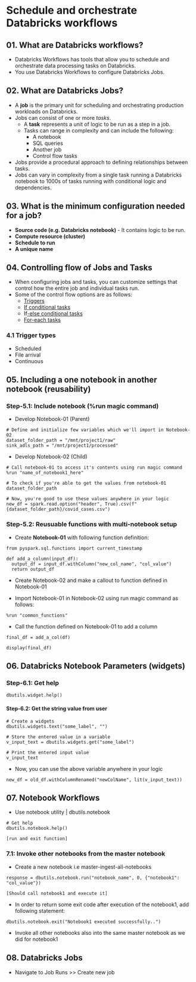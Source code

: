 # Schedule and orchestrate Databricks workflows

## 01. What are Databricks workflows?

- Databricks Workflows has tools that allow you to schedule and orchestrate data processing tasks on Databricks.
- You use Databricks Workflows to configure Databricks Jobs.

## 02. What are Databricks Jobs?

- A **job** is the primary unit for scheduling and orchestrating production workloads on Databricks.
- Jobs can consist of one or more _tasks_.
  - A **task** represents a unit of logic to be run as a step in a job.
  - Tasks can range in complexity and can include the following:
    - A notebook
    - SQL queries
    - Another job
    - Control flow tasks
- Jobs provide a procedural approach to defining relationships between tasks.
- Jobs can vary in complexity from a single task running a Databricks notebook to 1000s of tasks running with conditional logic and dependencies.

## 03. What is the minimum configuration needed for a job?

- **Source code (e.g. Databricks notebook)** - It contains logic to be run.
- **Compute resource (cluster)**
- **Schedule to run**
- **A unique name**

## 04. Controlling flow of Jobs and Tasks

- When configuring jobs and tasks, you can customize settings that control how the entire job and individual tasks run.
- Some of the control flow options are as follows:
  - [Triggers](https://docs.databricks.com/en/jobs/index.html#triggers)
  - [If conditional tasks](https://docs.databricks.com/en/jobs/index.html#run-if)
  - If[-else conditional tasks](https://docs.databricks.com/en/jobs/index.html#if-else)
  - [For-each tasks](https://docs.databricks.com/en/jobs/index.html#for-each)

### 4.1 Trigger types

- Scheduled
- File arrival
- Continuous

## 05. Including a one notebook in another notebook (reusability)

### Step-5.1: Include notebook (%run magic command)

- Develop Notebook-01 (Parent)

```
# Define and initialize few variables which we'll import in Notebook-02
dataset_folder_path = "/mnt/project1/raw"
sink_adls_path = "/mnt/project1/processed"
```

- Develop Notebook-02 (Child)

```
# Call notebook-01 to access it's contents using run magic command
%run "name_of_notebook1_here"

# To check if you're able to get the values from notebook-01
dataset_folder_path

# Now, you're good to use these values anywhere in your logic
new_df = spark.read.option("header", True).csv(f"{dataset_folder_path}/covid_cases.csv")
```

### Step-5.2: Reusuable functions with multi-notebook setup

- Create **Notebook-01** with following function definition:

```
from pyspark.sql.functions import current_timestamp

def add_a_column(input_df):
  output_df = input_df.withColumn("new_col_name", "col_value")
  return output_df
```

- Create Notebook-02 and make a callout to function defined in Notebook-01

- Import Notebook-01 in Notebook-02 using run magic command as follows:

```
%run "common_functions"
```

- Call the function defined on Notebook-01 to add a column

```
final_df = add_a_col(df)

display(final_df)
```

## 06. Databricks Notebook Parameters (widgets)

### Step-6.1: Get help

```
dbutils.widget.help()
```

#### Step-6.2: Get the string value from user

```
# Create a widgets
dbutils.widgets.text("some_label", "")

# Store the entered value in a variable
v_input_text = dbutils.widgets.get("some_label")

# Print the entered input value
v_input_text
```

- Now, you can use the above variable anywhere in your logic

```
new_df = old_df.withColumnRenamed("newColName", lit(v_input_text))
```

## 07. Notebook Workflows

- Use notebook utility | dbutils.notebook

```
# Get help
dbutils.notebook.help()

[run and exit function]
```

### 7.1: Invoke other notebooks from the master notebook

- Create a new notebook i.e master-ingest-all-notebooks

```
response = dbutils.notebook.run("notebook_name", 0, {"notebook1": "col_value"})

[Should call notebook1 and execute it]
```

- In order to return some exit code after execution of the notebook1, add following statement:

```
dbutils.notebook.exit("Notebook1 executed successfully..")
```

- Invoke all other notebooks also into the same master notebook as we did for notebook1

## 08. Databricks Jobs

- Navigate to Job Runs >> Create new job
